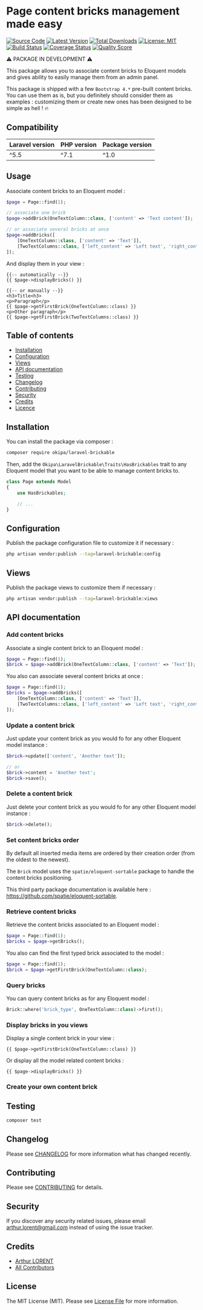 # Page content bricks management made easy

[![Source Code](https://img.shields.io/badge/source-okipa/laravel--brickable-blue.svg)](https://github.com/Okipa/laravel-brickable)
[![Latest Version](https://img.shields.io/github/release/okipa/laravel-brickable.svg?style=flat-square)](https://github.com/Okipa/laravel-brickable/releases)
[![Total Downloads](https://img.shields.io/packagist/dt/okipa/laravel-brickable.svg?style=flat-square)](https://packagist.org/packages/okipa/laravel-brickable)
[![License: MIT](https://img.shields.io/badge/License-MIT-blue.svg)](https://opensource.org/licenses/MIT)
[![Build Status](https://travis-ci.org/Okipa/laravel-brickable.svg?branch=master)](https://travis-ci.org/Okipa/laravel-brickable)
[![Coverage Status](https://coveralls.io/repos/github/Okipa/laravel-brickable/badge.svg?branch=master)](https://coveralls.io/github/Okipa/laravel-brickable?branch=master)
[![Quality Score](https://img.shields.io/scrutinizer/g/Okipa/laravel-brickable.svg?style=flat-square)](https://scrutinizer-ci.com/g/Okipa/laravel-brickable/?branch=master)

:warning: PACKAGE IN DEVELOPMENT :warning:

This package allows you to associate content bricks to Eloquent models and gives ability to easily manage them from an admin panel.

This package is shipped with a few `Bootstrap 4.*` pre-built content bricks. You can use them as is, but you definitely should consider them as examples : customizing them or create new ones has been designed to be simple as hell ! :fire:

## Compatibility

| Laravel version | PHP version | Package version |
|---|---|---|
| ^5.5 | ^7.1 | ^1.0 |

## Usage

Associate content bricks to an Eloquent model :

```php
$page = Page::find(1);

// associate one brick
$page->addBrick(OneTextColumn::class, ['content' => 'Text content']);

// or associate several bricks at once
$page->addBricks([
    [OneTextColumn::class, ['content' => 'Text']],
    [TwoTextColumns::class, ['left_content' => 'Left text', 'right_content' => 'Right text']]
]);
```

And display them in your view :

```blade
{{-- automatically --}}
{{ $page->displayBricks() }}

{{-- or manually --}}
<h3>Title<h3>
<p>Paragraph</p>
{{ $page->getFirstBrick(OneTextColumn::class) }}
<p>Other paragraph</p>
{{ $page->getFirstBrick(TwoTextColumns::class) }}
```

## Table of contents

* [Installation](#installation)
* [Configuration](#configuration)
* [Views](#views)
* [API documentation](#api-documentation)
* [Testing](#testing)
* [Changelog](#changelog)
* [Contributing](#contributing)
* [Security](#security)
* [Credits](#credits)
* [Licence](#license)

## Installation

You can install the package via composer :

```bash
composer require okipa/laravel-brickable
```

Then, add the `Okipa\LaravelBrickable\Traits\HasBrickables` trait to any Eloquent model that you want to be able to manage content bricks to.

```php
class Page extends Model
{
	use HasBrickables;

	// ...
}
```

## Configuration

Publish the package configuration file to customize it if necessary : 

```bash
php artisan vendor:publish --tag=laravel-brickable:config
```

## Views

Publish the package views to customize them if necessary : 

```bash
php artisan vendor:publish --tag=laravel-brickable:views
```

## API documentation

### Add content bricks

Associate a single content brick to an Eloquent model :

```php
$page = Page::find(1);
$brick = $page->addBrick(OneTextColumn::class, ['content' => 'Text']);
```

You also can associate several content bricks at once :

```php
$page = Page::find(1);
$bricks = $page->addBricks([
    [OneTextColumn::class, ['content' => 'Text']],
    [TwoTextColumns::class, ['left_content' => 'Left text', 'right_content' => 'Right text']]
]);
```

### Update a content brick

Just update your content brick as you would fo for any other Eloquent model instance :

```php
$brick->update(['content', 'Another text']);

// or
$brick->content = 'Another text';
$brick->save();
```

### Delete a content brick

Just delete your content brick as you would fo for any other Eloquent model instance :

```php
$brick->delete();
```

### Set content bricks order

By default all inserted media items are ordered by their creation order (from the oldest to the newest).

The `Brick` model uses the `spatie/eloquent-sortable` package to handle the content bricks positioning.

This third party package documentation is available here : https://github.com/spatie/eloquent-sortable.

### Retrieve content bricks

Retrieve the content bricks associated to an Eloquent model :

```php
$page = Page::find(1);
$bricks = $page->getBricks();
```

You also can find the first typed brick associated to the model :

```php
$page = Page::find(1);
$brick = $page->getFirstBrick(OneTextColumn::class);
```

### Query bricks

You can query content bricks as for any Eloquent model :

```php
Brick::where('brick_type', OneTextColumn::class)->first();
```

### Display bricks in you views

Display a single content brick in your view :

```blade
{{ $page->getFirstBrick(OneTextColumn::class) }}
```

Or display all the model related content bricks :
```blade
{{ $page->displayBricks() }}
```

### Create your own content brick



## Testing

``` bash
composer test
```

## Changelog

Please see [CHANGELOG](CHANGELOG.md) for more information what has changed recently.

## Contributing

Please see [CONTRIBUTING](CONTRIBUTING.md) for details.

## Security

If you discover any security related issues, please email arthur.lorent@gmail.com instead of using the issue tracker.

## Credits

- [Arthur LORENT](https://github.com/okipa)
- [All Contributors](../../contributors)

## License

The MIT License (MIT). Please see [License File](LICENSE.md) for more information.
